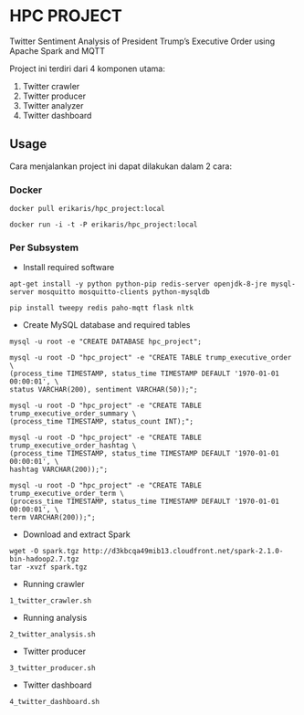 # HPC PROJECT
Twitter Sentiment Analysis of President Trump’s Executive Order using Apache Spark and MQTT

Project ini terdiri dari 4 komponen utama:

1. Twitter crawler
2. Twitter producer
3. Twitter analyzer
4. Twitter dashboard

## Usage
Cara menjalankan project ini dapat dilakukan dalam 2 cara:

### Docker
```
docker pull erikaris/hpc_project:local
```

```
docker run -i -t -P erikaris/hpc_project:local
```

### Per Subsystem
- Install required software
```
apt-get install -y python python-pip redis-server openjdk-8-jre mysql-server mosquitto mosquitto-clients python-mysqldb
```

```
pip install tweepy redis paho-mqtt flask nltk
```

- Create MySQL database and required tables
```
mysql -u root -e "CREATE DATABASE hpc_project";
```

```
mysql -u root -D "hpc_project" -e "CREATE TABLE trump_executive_order \
(process_time TIMESTAMP, status_time TIMESTAMP DEFAULT '1970-01-01 00:00:01', \
status VARCHAR(200), sentiment VARCHAR(50));";
```

```
mysql -u root -D "hpc_project" -e "CREATE TABLE trump_executive_order_summary \
(process_time TIMESTAMP, status_count INT);";
```

```
mysql -u root -D "hpc_project" -e "CREATE TABLE trump_executive_order_hashtag \
(process_time TIMESTAMP, status_time TIMESTAMP DEFAULT '1970-01-01 00:00:01', \
hashtag VARCHAR(200));";
```

```
mysql -u root -D "hpc_project" -e "CREATE TABLE trump_executive_order_term \
(process_time TIMESTAMP, status_time TIMESTAMP DEFAULT '1970-01-01 00:00:01', \
term VARCHAR(200));";
```

- Download and extract Spark
```
wget -O spark.tgz http://d3kbcqa49mib13.cloudfront.net/spark-2.1.0-bin-hadoop2.7.tgz
tar -xvzf spark.tgz
```

- Running crawler
```
1_twitter_crawler.sh
```

- Running analysis
```
2_twitter_analysis.sh
```

- Twitter producer
```
3_twitter_producer.sh
```

- Twitter dashboard
```
4_twitter_dashboard.sh
```
